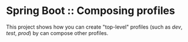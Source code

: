 # Spring Boot :: Composing profiles

This project shows how you can create "top-level" profiles (such as _dev_, _test_, _prod_) by can compose other profiles.
 
 